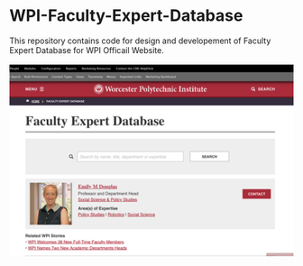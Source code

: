 # WPI-Faculty-Expert-Database
This repository contains code for design and developement of Faculty Expert Database for WPI Officail Website.</br></br>
![Alt_Text](https://github.com/isrivastava/WPI-Faculty-Expert-Database/blob/master/screenshot/Fac_exp_01.png)
